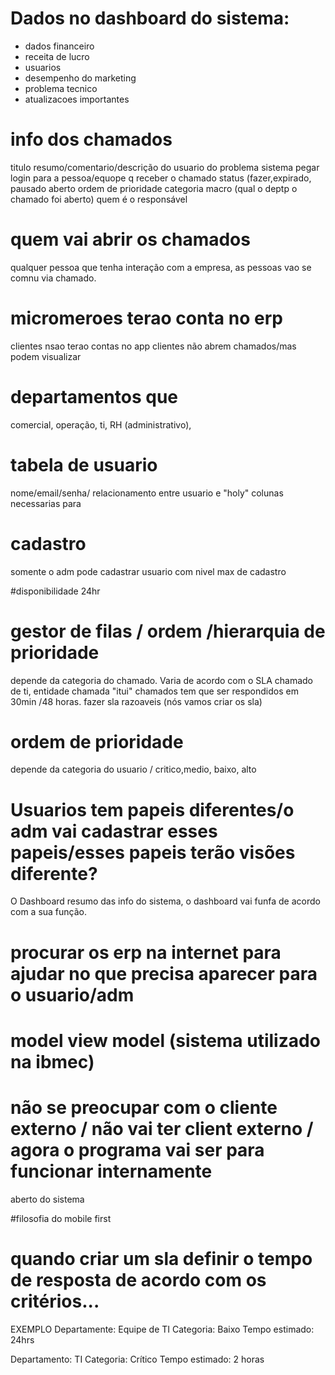 # Dados no dashboard do sistema:
- dados financeiro
- receita de lucro
- usuarios
- desempenho do marketing
- problema tecnico
- atualizacoes importantes

# info dos chamados
titulo
resumo/comentario/descrição do usuario do problema
sistema pegar login para a pessoa/equope q receber o chamado
status (fazer,expirado, pausado aberto
ordem de prioridade 
categoria macro (qual o deptp o chamado foi aberto)
quem é o responsável 

# quem vai abrir os chamados
qualquer pessoa que tenha interação com a empresa, as pessoas vao se comnu via chamado. 

# micromeroes terao conta no erp
clientes nsao terao contas no app
clientes não abrem chamados/mas podem visualizar

# departamentos que 
comercial, operação, ti, RH (administrativo), 

# tabela de usuario 
nome/email/senha/ 
relacionamento entre usuario e "holy"
colunas necessarias para 

# cadastro
somente o adm pode cadastrar
usuario com nivel max de cadastro

#disponibilidade 24hr 

# gestor de filas / ordem /hierarquia de prioridade
depende da categoria do chamado. Varia de acordo com o SLA chamado de ti, entidade chamada "itui" chamados tem que ser respondidos em 30min /48 horas.
fazer sla razoaveis (nós vamos criar os sla)

# ordem de prioridade
depende da categoria do usuario / critico,medio, baixo, alto

# Usuarios tem papeis diferentes/o adm vai cadastrar esses papeis/esses papeis terão visões diferente? 
O Dashboard resumo das info do sistema, o dashboard vai funfa de acordo com a sua função. 

# procurar os erp na internet para ajudar no que precisa aparecer para o usuario/adm

# model view model (sistema utilizado na ibmec)

# não se preocupar com o cliente externo / não vai ter client externo / agora o programa vai ser para funcionar internamente
aberto do sistema 

#filosofia do mobile first

# quando criar um sla definir o tempo de resposta de acordo com os critérios... 
EXEMPLO
Departamente: Equipe de TI
Categoria: Baixo
Tempo estimado: 24hrs

Departamento: TI
Categoria: Crítico
Tempo estimado: 2 horas
